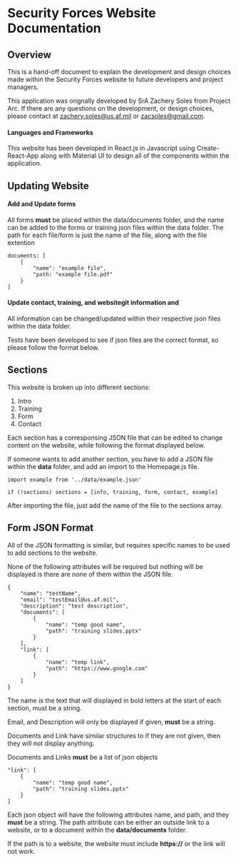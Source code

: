 # Security Forces Website Documentation

## Overview
This is a hand-off document to explain the development and design choices made within the Security Forces website to future developers and project managers.

This application was orignally developed by SrA Zachery Soles from Project Arc. If there are any questions on the development, or design choices, please contact at zachery.soles@us.af.mil or zacsoles@gmail.com.

#### Languages and Frameworks
This website has been developed in React.js in Javascript using Create-React-App along with Material UI to design all of the components within the application.

## Updating Website

#### Add and Update forms
All forms **must** be placed within the data/documents folder, and the name can be added to the forms or training json files within the data folder. The path for each file/form is just the name of the file, along with the file extention

```
documents: [
    {
        "name": "example file",
        "path: "example file.pdf"
    }
]
```

#### Update contact, training, and websitegit  information and
All information can be changed/updated within their respective json files within the data folder.

Tests have been developed to see if json files are the correct format, so please follow the format below.

## Sections

This website is broken up into different sections:
1. Intro
2. Training
3. Form
4. Contact

Each section has a corresponsing JSON file that can be edited to change content on the website, while following the format displayed below.

If someone wants to add another section, you have to add a JSON file within the **data** folder, and add an import to the Homepage.js file.

```
import example from '../data/example.json'

if (!sections) sections = [info, training, form, contact, example]
```

After importing the file, just add the name of the file to the sections array.


## Form JSON Format
All of the JSON formatting is similar, but requires specific names to be used to add sections to the website.

None of the following attributes will be required but nothing will be displayed is there are none of them within the JSON file.

```
{
    "name": "testName",
    "email": "testEmail@us.af.mil",
    "description": "test description",
    "documents": [
        {
            "name": "temp good name",
            "path": "training slides.pptx"
        }
    ],
    "link": [
        {
            "name": "temp link",
            "path": "https://www.google.com"
        }
    ]
}
```

The name is the text that will displayed in bold letters at the start of each section, must be a string.

Email, and Description will only be displayed if given, **must** be a string.

Documents and Link have similar structures to if they are not given, then they will not display anything.

Documents and Links **must** be a list of json objects

```
"link": [
    {
        "name": "temp good name",
        "path": "training slides.pptx"
    }
]
```

Each json object will have the following attributes name, and path, and they **must** be a string. The path attribute can be either an outside link to a website, or to a document within the **data/documents** folder.

If the path is to a website, the website must include **https://** or the link will not work.


